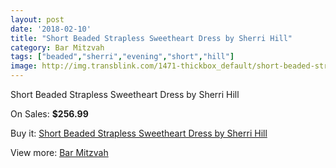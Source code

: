 ```yaml
---
layout: post
date: '2018-02-10'
title: "Short Beaded Strapless Sweetheart Dress by Sherri Hill"
category: Bar Mitzvah
tags: ["beaded","sherri","evening","short","hill"]
image: http://img.transblink.com/1471-thickbox_default/short-beaded-strapless-sweetheart-dress-by-sherri-hill.jpg
---
```

Short Beaded Strapless Sweetheart Dress by Sherri Hill

On Sales: **$256.99**
<a href="https://www.transblink.com/en/bar-mitzvah/450-short-beaded-strapless-sweetheart-dress-by-sherri-hill.html"><amp-img layout="responsive" width="600" height="600" src="//img.transblink.com/1471-thickbox_default/short-beaded-strapless-sweetheart-dress-by-sherri-hill.jpg" alt="Short Beaded Strapless Sweetheart Dress by Sherri Hill 0" /></a>

Buy it: [Short Beaded Strapless Sweetheart Dress by Sherri Hill](https://www.transblink.com/en/bar-mitzvah/450-short-beaded-strapless-sweetheart-dress-by-sherri-hill.html "Short Beaded Strapless Sweetheart Dress by Sherri Hill")

View more: [Bar Mitzvah](https://www.transblink.com/en/2-bar-mitzvah "Bar Mitzvah")